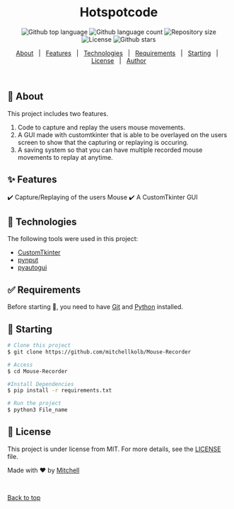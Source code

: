 

<h1 align="center">Hotspotcode</h1>

<p align="center">
  <img alt="Github top language" src="https://img.shields.io/github/languages/top/mitchellkolb/customTkinter?color=56BEB8">

  <img alt="Github language count" src="https://img.shields.io/github/languages/count/mitchellkolb/customTkinter?color=56BEB8">

  <img alt="Repository size" src="https://img.shields.io/github/repo-size/mitchellkolb/customTkinter?color=56BEB8">

  <img alt="License" src="https://img.shields.io/github/license/mitchellkolb/customTkinter?color=56BEB8">

  <img alt="Github stars" src="https://img.shields.io/github/stars/mitchellkolb/customTkinter?color=56BEB8" />
</p>


<p align="center">
  <a href="#dart-about">About</a> &#xa0; | &#xa0; 
  <a href="#sparkles-features">Features</a> &#xa0; | &#xa0;
  <a href="#rocket-technologies">Technologies</a> &#xa0; | &#xa0;
  <a href="#white_check_mark-requirements">Requirements</a> &#xa0; | &#xa0;
  <a href="#checkered_flag-starting">Starting</a> &#xa0; | &#xa0;
  <a href="#memo-license">License</a> &#xa0; | &#xa0;
  <a href="https://github.com/mitchellkolb" target="_blank">Author</a>
</p>

<br>

## :dart: About ##

This project includes two features. 
1. Code to capture and replay the users mouse movements. 
2. A GUI made with customtkinter that is able to be overlayed on the users screen to show that the capturing or replaying is occuring. 
3. A saving system so that you can have multiple recorded mouse movements to replay at anytime.

## :sparkles: Features ##

:heavy_check_mark: Capture/Replaying of the users Mouse
:heavy_check_mark: A CustomTkinter GUI


## :rocket: Technologies ##

The following tools were used in this project:

- [CustomTkinter](https://customtkinter.tomschimansky.com/)
- [pynput](https://pynput.readthedocs.io/en/latest/index.html)
- [pyautogui](https://pyautogui.readthedocs.io/en/latest/)

## :white_check_mark: Requirements ##

Before starting :checkered_flag:, you need to have [Git](https://git-scm.com) and [Python](https://www.python.org/downloads/) installed.

## :checkered_flag: Starting ##

```bash
# Clone this project
$ git clone https://github.com/mitchellkolb/Mouse-Recorder

# Access
$ cd Mouse-Recorder

#Install Dependencies
$ pip install -r requirements.txt

# Run the project
$ python3 File_name

```

## :memo: License ##

This project is under license from MIT. For more details, see the [LICENSE](LICENSE.md) file.


Made with :heart: by <a href="https://github.com/mitchellkolb" target="_blank">Mitchell</a>

&#xa0;

<a href="#top">Back to top</a>
